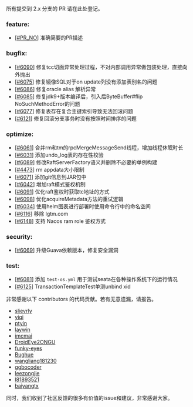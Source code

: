 所有提交到 2.x 分支的 PR 请在此处登记。

<!-- 请根据PR的类型添加 `变更记录` 到以下对应位置(feature/bugfix/optimize/test) 下 -->

### feature:
- [[#PR_NO](https://github.com/seata/seata/pull/PR_NO)] 准确简要的PR描述

### bugfix:
- [[#6090](https://github.com/seata/seata/pull/6090)] 修复tcc切面异常处理过程，不对内部调用异常做包装处理，直接向外抛出
- [[#6075](https://github.com/seata/seata/pull/6075)] 修复镜像SQL对于on update列没有添加表别名的问题
- [[#6086](https://github.com/seata/seata/pull/6086)] 修复oracle alias 解析异常
- [[#6085](https://github.com/seata/seata/pull/6085)] 修复jdk9+版本编译后，引入后ByteBuffer#flip NoSuchMethodError的问题
- [[#6077](https://github.com/seata/seata/pull/6077)] 修复表存在复合主键索引导致无法回滚问题
- [[#6121](https://github.com/seata/seata/pull/6121)] 修复回滚分支事务时没有按照时间排序的问题

### optimize:
- [[#6061](https://github.com/seata/seata/pull/6061)] 合并rm和tm的rpcMergeMessageSend线程，增加线程休眠时长
- [[#6031](https://github.com/seata/seata/pull/6031)] 添加undo_log表的存在性校验
- [[#6089](https://github.com/seata/seata/pull/6089)] 修改RaftServerFactory语义并删除不必要的单例构建
- [[#4473](https://github.com/seata/seata/pull/4473)] rm appdata大小限制
- [[#6071](https://github.com/seata/seata/pull/6071)] 添加git信息到JAR包中
- [[#6042](https://github.com/seata/seata/pull/6042)] 增加raft模式鉴权机制
- [[#6091](https://github.com/seata/seata/pull/6091)] 优化raft鉴权时获取tc地址的方式
- [[#6098](https://github.com/seata/seata/pull/6098)] 优化acquireMetadata方法的重试逻辑
- [[#6034](https://github.com/seata/seata/pull/6034)] 使用helm图表进行部署时使用命令行中的命名空间
- [[#6116](https://github.com/seata/seata/pull/6034)] 移除 lgtm.com 
- [[#6148](https://github.com/seata/seata/pull/6148)] 支持 Nacos ram role 鉴权方式

### security:
- [[#6069](https://github.com/seata/seata/pull/6069)] 升级Guava依赖版本，修复安全漏洞

### test:
- [[#6081](https://github.com/seata/seata/pull/6081)] 添加 `test-os.yml` 用于测试seata在各种操作系统下的运行情况
- [[#6125](https://github.com/seata/seata/pull/6125)] TransactionTemplateTest单测unbind xid

非常感谢以下 contributors 的代码贡献。若有无意遗漏，请报告。

<!-- 请确保您的 GitHub ID 在以下列表中 -->
- [slievrly](https://github.com/slievrly)
- [yiqi](https://github.com/PleaseGiveMeTheCoke)
- [ptyin](https://github.com/ptyin)
- [laywin](https://github.com/laywin)
- [imcmai](https://github.com/imcmai)
- [DroidEye2ONGU](https://github.com/DroidEye2ONGU)
- [funky-eyes](https://github.com/funky-eyes)
- [Bughue](https://github.com/Bughue)
- [wangliang181230](https://github.com/wangliang181230)
- [ggbocoder](https://github.com/ggbocoder)
- [leezongjie](https://github.com/leezongjie)
- [l81893521](https://github.com/l81893521)
- [baiyangtx](https://github.com/baiyangtx)

同时，我们收到了社区反馈的很多有价值的issue和建议，非常感谢大家。
